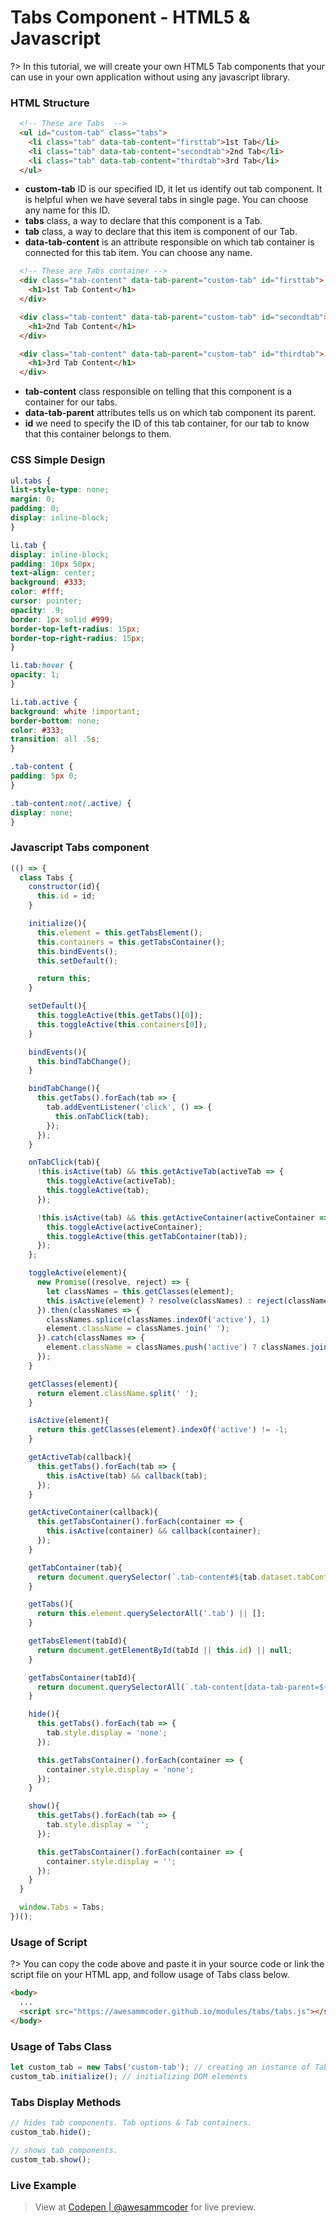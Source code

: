 # Tabs Component - HTML5 & Javascript

?> In this tutorial, we will create your own HTML5 Tab components that your can use in your own application without using any javascript library.

### HTML Structure
```html
  <!-- These are Tabs  -->
  <ul id="custom-tab" class="tabs">
    <li class="tab" data-tab-content="firsttab">1st Tab</li>
    <li class="tab" data-tab-content="secondtab">2nd Tab</li>
    <li class="tab" data-tab-content="thirdtab">3rd Tab</li>
  </ul>
```
* **custom-tab** ID is our specified ID, it let us identify out tab component. It is helpful when we have several tabs in single page. You can choose any name for this ID.
* **tabs** class, a way to declare that this component is a Tab.
* **tab** class, a way to declare that this item is component of our Tab.
* **data-tab-content** is an attribute responsible on which tab container is connected for this tab item. You can choose any name.

```html
  <!-- These are Tabs container -->
  <div class="tab-content" data-tab-parent="custom-tab" id="firsttab">
    <h1>1st Tab Content</h1>
  </div>

  <div class="tab-content" data-tab-parent="custom-tab" id="secondtab">
    <h1>2nd Tab Content</h1>
  </div>

  <div class="tab-content" data-tab-parent="custom-tab" id="thirdtab">
    <h1>3rd Tab Content</h1>
  </div>
```
* **tab-content** class responsible on telling that this component is a container for our tabs.
* **data-tab-parent** attributes tells us on which tab component its parent.
* **id** we need to specify the ID of this tab container, for our tab to know that this container belongs to them.

### CSS Simple Design
```css
ul.tabs {
list-style-type: none;
margin: 0;
padding: 0;
display: inline-block;
}

li.tab {
display: inline-block;
padding: 10px 50px;
text-align: center;
background: #333;
color: #fff;
cursor: pointer;
opacity: .9;
border: 1px solid #999;
border-top-left-radius: 15px;
border-top-right-radius: 15px;
}

li.tab:hover {
opacity: 1;
}

li.tab.active {
background: white !important;
border-bottom: none;
color: #333;
transition: all .5s;
}

.tab-content {
padding: 5px 0;
}

.tab-content:not(.active) {
display: none;
}
```

### Javascript Tabs component
```js
(() => {
  class Tabs {
    constructor(id){
      this.id = id;
    }

    initialize(){
      this.element = this.getTabsElement();
      this.containers = this.getTabsContainer();
      this.bindEvents();
      this.setDefault();

      return this;
    }

    setDefault(){
      this.toggleActive(this.getTabs()[0]);
      this.toggleActive(this.containers[0]);
    }

    bindEvents(){
      this.bindTabChange();
    }

    bindTabChange(){
      this.getTabs().forEach(tab => {
        tab.addEventListener('click', () => {
          this.onTabClick(tab);
        });
      });
    }

    onTabClick(tab){
      !this.isActive(tab) && this.getActiveTab(activeTab => {
        this.toggleActive(activeTab);
        this.toggleActive(tab);
      });

      !this.isActive(tab) && this.getActiveContainer(activeContainer => {
        this.toggleActive(activeContainer);
        this.toggleActive(this.getTabContainer(tab));
      });
    };

    toggleActive(element){
      new Promise((resolve, reject) => {
        let classNames = this.getClasses(element);
        this.isActive(element) ? resolve(classNames) : reject(classNames);
      }).then(classNames => {
        classNames.splice(classNames.indexOf('active'), 1)
        element.className = classNames.join(' ');
      }).catch(classNames => {
        element.className = classNames.push('active') ? classNames.join(' ') : classNames;
      });
    }

    getClasses(element){
      return element.className.split(' ');
    }

    isActive(element){
      return this.getClasses(element).indexOf('active') != -1;
    }

    getActiveTab(callback){
      this.getTabs().forEach(tab => {
        this.isActive(tab) && callback(tab);
      });
    }

    getActiveContainer(callback){
      this.getTabsContainer().forEach(container => {
        this.isActive(container) && callback(container);
      });
    }

    getTabContainer(tab){
      return document.querySelector(`.tab-content#${tab.dataset.tabContent}`);
    }

    getTabs(){
      return this.element.querySelectorAll('.tab') || [];
    }

    getTabsElement(tabId){
      return document.getElementById(tabId || this.id) || null;
    }

    getTabsContainer(tabId){
      return document.querySelectorAll(`.tab-content[data-tab-parent=${tabId || this.id}]`);
    }

    hide(){
      this.getTabs().forEach(tab => {
        tab.style.display = 'none';
      });

      this.getTabsContainer().forEach(container => {
        container.style.display = 'none';
      });
    }

    show(){
      this.getTabs().forEach(tab => {
        tab.style.display = '';
      });

      this.getTabsContainer().forEach(container => {
        container.style.display = '';
      });
    }
  }

  window.Tabs = Tabs;
})();
```

### Usage of Script
?> You can copy the code above and paste it in your source code or link the script file on your HTML app, and follow usage of Tabs class below.
```html
<body>
  ...
  <script src="https://awesammcoder.github.io/modules/tabs/tabs.js"></script>
</body>
```

### Usage of Tabs Class
```js
let custom_tab = new Tabs('custom-tab'); // creating an instance of Tabs class
custom_tab.initialize(); // initializing DOM elements
```

### Tabs Display Methods
```js
// hides tab components. Tab options & Tab containers.
custom_tab.hide();

// shows tab components.
custom_tab.show();
```

### Live Example
> View at [Codepen | @awesammcoder](//codepen.io/awesammcoder/pen/NLLLWj) for live preview.

